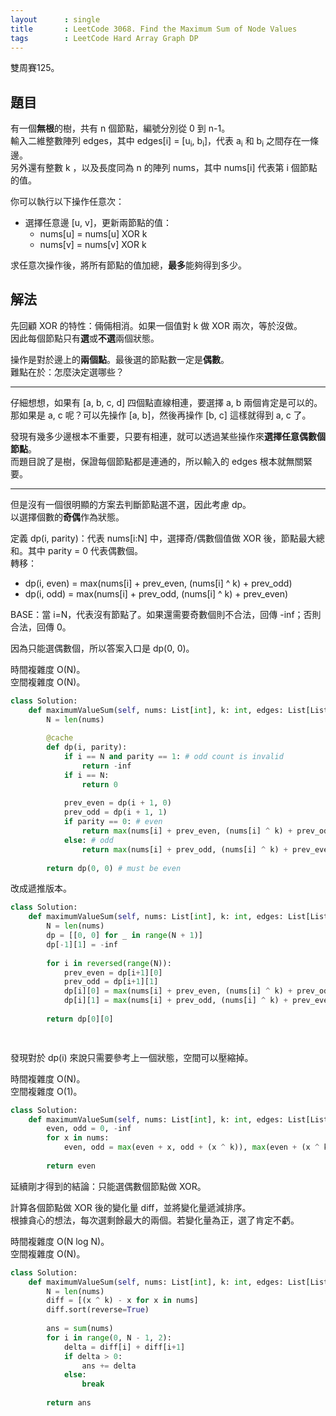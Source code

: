```yaml
---
layout      : single
title       : LeetCode 3068. Find the Maximum Sum of Node Values
tags        : LeetCode Hard Array Graph DP
---
```

雙周賽125。

## 題目

有一個**無根**的樹，共有 n 個節點，編號分別從 0 到 n-1。  
輸入二維整數陣列 edges，其中 edges[i] = [u<sub>i</sub>, b<sub>i</sub>]，代表 a<sub>i</sub> 和 b<sub>i</sub> 之間存在一條邊。  
另外還有整數 k ，以及長度同為 n 的陣列 nums，其中 nums[i] 代表第 i 個節點的值。  

你可以執行以下操作任意次：  

- 選擇任意邊 [u, v]，更新兩節點的值：  
  - nums[u] = nums[u] XOR k
  - nums[v] = nums[v] XOR k

求任意次操作後，將所有節點的值加總，**最多**能夠得到多少。  

## 解法

先回顧 XOR 的特性：倆倆相消。如果一個值對 k 做 XOR 兩次，等於沒做。  
因此每個節點只有**選**或**不選**兩個狀態。  

操作是對於邊上的**兩個點**。最後選的節點數一定是**偶數**。  
難點在於：怎麼決定選哪些？  

---

仔細想想，如果有 [a, b, c, d] 四個點直線相連，要選擇 a, b 兩個肯定是可以的。  
那如果是 a, c 呢？可以先操作 [a, b]，然後再操作 [b, c] 這樣就得到 a, c 了。  

發現有幾多少邊根本不重要，只要有相連，就可以透過某些操作來**選擇任意偶數個節點**。  
而題目說了是樹，保證每個節點都是連通的，所以輸入的 edges 根本就無關緊要。  

---

但是沒有一個很明顯的方案去判斷節點選不選，因此考慮 dp。  
以選擇個數的**奇偶**作為狀態。  

定義 dp(i, parity)：代表 nums[i:N] 中，選擇奇/偶數個值做 XOR 後，節點最大總和。其中 parity = 0 代表偶數個。  
轉移：  

- dp(i, even) = max(nums[i] + prev_even, (nums[i] ^ k) + prev_odd)  
- dp(i, odd) = max(nums[i] + prev_odd, (nums[i] ^ k) + prev_even)  

BASE：當 i=N，代表沒有節點了。如果還需要奇數個則不合法，回傳 -inf；否則合法，回傳 0。  

因為只能選偶數個，所以答案入口是 dp(0, 0)。  

時間複雜度 O(N)。  
空間複雜度 O(N)。  

```python
class Solution:
    def maximumValueSum(self, nums: List[int], k: int, edges: List[List[int]]) -> int:
        N = len(nums)
        
        @cache
        def dp(i, parity):
            if i == N and parity == 1: # odd count is invalid
                return -inf
            if i == N:
                return 0
            
            prev_even = dp(i + 1, 0)
            prev_odd = dp(i + 1, 1)
            if parity == 0: # even
                return max(nums[i] + prev_even, (nums[i] ^ k) + prev_odd)
            else: # odd
                return max(nums[i] + prev_odd, (nums[i] ^ k) + prev_even)
        
        return dp(0, 0) # must be even
```

改成遞推版本。  

```python
class Solution:
    def maximumValueSum(self, nums: List[int], k: int, edges: List[List[int]]) -> int:
        N = len(nums)
        dp = [[0, 0] for _ in range(N + 1)]
        dp[-1][1] = -inf
        
        for i in reversed(range(N)):
            prev_even = dp[i+1][0]
            prev_odd = dp[i+1][1]
            dp[i][0] = max(nums[i] + prev_even, (nums[i] ^ k) + prev_odd)
            dp[i][1] = max(nums[i] + prev_odd, (nums[i] ^ k) + prev_even)
        
        return dp[0][0]

        
```

發現對於 dp(i) 來說只需要參考上一個狀態，空間可以壓縮掉。  

時間複雜度 O(N)。  
空間複雜度 O(1)。  

```python
class Solution:
    def maximumValueSum(self, nums: List[int], k: int, edges: List[List[int]]) -> int:
        even, odd = 0, -inf
        for x in nums:
            even, odd = max(even + x, odd + (x ^ k)), max(even + (x ^ k), odd + x)
            
        return even
```

延續剛才得到的結論：只能選偶數個節點做 XOR。  

計算各個節點做 XOR 後的變化量 diff，並將變化量遞減排序。  
根據貪心的想法，每次選剩餘最大的兩個。若變化量為正，選了肯定不虧。  

時間複雜度 O(N log N)。  
空間複雜度 O(N)。  

```python
class Solution:
    def maximumValueSum(self, nums: List[int], k: int, edges: List[List[int]]) -> int:
        N = len(nums)
        diff = [(x ^ k) - x for x in nums]
        diff.sort(reverse=True)
        
        ans = sum(nums)
        for i in range(0, N - 1, 2):
            delta = diff[i] + diff[i+1]
            if delta > 0:
                ans += delta
            else:
                break
                
        return ans
```
